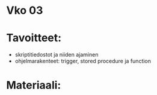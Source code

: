# Vko 03
# Tavoitteet:

- skriptitiedostot ja niiden ajaminen
- ohjelmarakenteet: trigger, stored procedure ja function


# Materiaali: 
<!-- 
- [ Luentokalvot ](Luentokalvot_03.pdf)
- [ Käyttäjätunnukset ](Kayttajatunnukset.pdf)

# Tehtävät:   
- [ Tehtävä 1: Käyttäjätunnuksen luoti ja oikeudet ](Tehtava_01.md)
- [ Tehtävä 1: Vastaus ](Tehtava_1_Vastaus.sql)
- [ Tehtävä 2: Käyttäjäroolien luonti ja käyttäjien lisääminen sekä oikeuksien antaminen roolille. ](Tehtava_02.md)
- [ Tehtävä 2: Vastaus ](Tehtava_2_Vastaus.sql) -->
